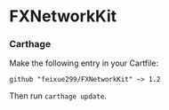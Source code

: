 # FXNetworkKit

### Carthage

Make the following entry in your Cartfile:

```
github "feixue299/FXNetworkKit" ~> 1.2
```

Then run `carthage update`.
